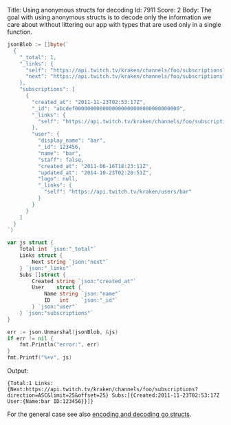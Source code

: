 Title: Using anonymous structs for decoding
Id: 7911
Score: 2
Body:
The goal with using anonymous structs is to decode only the information we care about without littering our app with types that are used only in a single function.

```go
jsonBlob := []byte(`
  {
    "_total": 1,
    "_links": {
      "self": "https://api.twitch.tv/kraken/channels/foo/subscriptions?direction=ASC&limit=25&offset=0",
      "next": "https://api.twitch.tv/kraken/channels/foo/subscriptions?direction=ASC&limit=25&offset=25"
    },
    "subscriptions": [
      {
        "created_at": "2011-11-23T02:53:17Z",
        "_id": "abcdef0000000000000000000000000000000000",
        "_links": {
          "self": "https://api.twitch.tv/kraken/channels/foo/subscriptions/bar"
        },
        "user": {
          "display_name": "bar",
          "_id": 123456,
          "name": "bar",
          "staff": false,
          "created_at": "2011-06-16T18:23:11Z",
          "updated_at": "2014-10-23T02:20:51Z",
          "logo": null,
          "_links": {
            "self": "https://api.twitch.tv/kraken/users/bar"
          }
        }
      }
    ]
  }
`)

var js struct {
    Total int `json:"_total"`
    Links struct {
        Next string `json:"next"`
    } `json:"_links"`
    Subs []struct {
        Created string `json:"created_at"`
        User    struct {
            Name string `json:"name"`
            ID   int    `json:"_id"`
        } `json:"user"`
    } `json:"subscriptions"`
}

err := json.Unmarshal(jsonBlob, &js)
if err != nil {
    fmt.Println("error:", err)
}
fmt.Printf("%+v", js)
```

Output:
```
{Total:1 Links:{Next:https://api.twitch.tv/kraken/channels/foo/subscriptions?direction=ASC&limit=25&offset=25} Subs:[{Created:2011-11-23T02:53:17Z User:{Name:bar ID:123456}}]}
```

For the general case see also [encoding and decoding go structs](a-22028).
